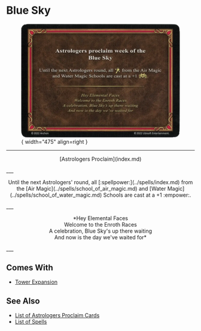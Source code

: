 # Blue Sky

<figure markdown="span">

![Blue Sky](../assets/astrologers_proclaim-blue_sky.webp){ width="475" align=right }

</figure>

___
<p style="text-align: center;" markdown>[Astrologers Proclaim](index.md)</p>
___
<p style="text-align: center;" markdown>Until the next Astrologers' round, all [:spellpower:](../spells/index.md) from the [Air Magic](../spells/school_of_air_magic.md) and [Water Magic](../spells/school_of_water_magic.md) Schools are cast at a +1 :empower:.</p>
___
<p style="text-align: center;" markdown>*Hey Elemental Faces<br>Welcome to the Enroth Races<br>A celebration, Blue Sky's up there waiting<br>And now is the day we've waited for*</p>
___


## Comes With

- [Tower Expansion](../content/tower_expansion.md)


## See Also

- [List of Astrologers Proclaim Cards](index.md)
- [List of Spells](../spells/index.md)
